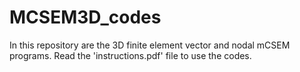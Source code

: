 # MCSEM3D_codes
In this repository are the 3D finite element vector and nodal mCSEM programs. Read the 'instructions.pdf' file to use the codes.
